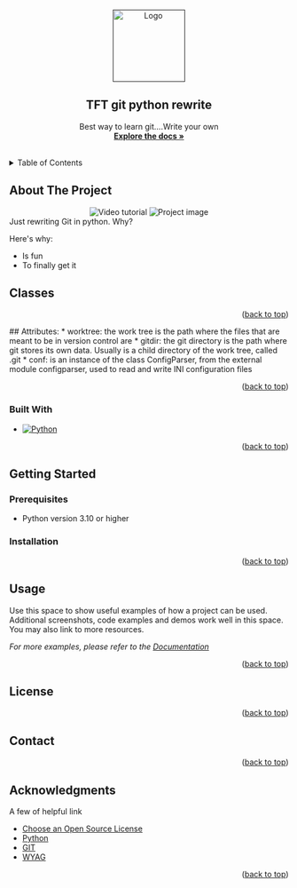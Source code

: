 
<!-- PROJECT LOGO -->
<br />
<div align="center">
  <a href="">
      <img src="INSERT Logo" alt="Logo" width="130" height="130">
   </a>
  <h2 align="center"> TFT git python rewrite</h2>

  <p align="center">
    Best way to learn git....Write your own 
    <br />
    <a href="https://wyag.thb.lt/#intro"><strong>Explore the docs »</strong></a>
    <br />
    <br />
  </p>
</div>



<!-- TABLE OF CONTENTS -->
<details>
  <summary>Table of Contents</summary>
  <ol>
    <li>
      <a href="#about-the-project">About The Project</a>
      <ul>
        <li><a href="#built-with">Built With</a></li>
      </ul>
    </li>
    <li>
      <a href="#getting-started">Getting Started</a>
      <ul>
        <li><a href="#prerequisites">Prerequisites</a></li>
        <li><a href="#installation">Installation</a></li>
      </ul>
    </li>
    <li><a href="#usage">Usage</a></li>
    <li><a href="#license">License</a></li>
    <li><a href="#contact">Contact</a></li>
    <li><a href="#acknowledgments">Acknowledgments</a></li>
  </ol>
</details>



<!-- ABOUT THE PROJECT -->
## About The Project
<div align="center">
  <img src=" " alt="Video tutorial" > <!-- IMAGE 1 OR VIDEO TUTORIAL-->
  <img src="" alt="Project image"  > <!-- IMAGE 2 -->
</div>
Just rewriting Git in python. Why?

Here's why:
* Is fun
* To finally get it

## Classes


<p align="right">(<a href="#readme-top">back to top</a>)</p>
## Attributes:
   * worktree: the work tree is the path where the files that are meant to be in version control are
   * gitdir: the git directory is the path where git stores its own data. Usually is a child directory of the work tree, called .git
   * conf: is an instance of the class ConfigParser, from the external module configparser, used to read and write INI configuration files
  


<p align="right">(<a href="#readme-top">back to top</a>)</p>



### Built With

* [![Python][Python]][Python-url]

<p align="right">(<a href="#readme-top">back to top</a>)</p>

<!-- GETTING STARTED -->
## Getting Started


### Prerequisites

  * Python version 3.10 or higher

### Installation


<p align="right">(<a href="#readme-top">back to top</a>)</p>



<!-- USAGE EXAMPLES -->
## Usage

Use this space to show useful examples of how a project can be used. Additional screenshots, code examples and demos work well in this space. You may also link to more resources.

_For more examples, please refer to the [Documentation](https://wyag.thb.lt/)_

<p align="right">(<a href="#readme-top">back to top</a>)</p>




<!-- LICENSE -->
## License



<p align="right">(<a href="#readme-top">back to top</a>)</p>



<!-- CONTACT -->
## Contact



<p align="right">(<a href="#readme-top">back to top</a>)</p>



<!-- ACKNOWLEDGMENTS -->
## Acknowledgments

A few of helpful link 

* [Choose an Open Source License](https://choosealicense.com)
* [Python](https://www.python.org/)
* [GIT](https://git-scm.com/doc)
* [WYAG](https://wyag.thb.lt/)



<p align="right">(<a href="#readme-top">back to top</a>)</p>



<!-- MARKDOWN LINKS -->

[Python]: https://img.shields.io/badge/python-3670A0?style=for-the-badge&logo=python&logoColor=ffdd54
[Python-url]: https://www.python.org/

